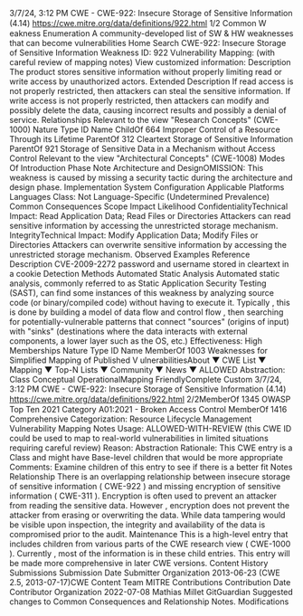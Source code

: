 3/7/24, 3:12 PM CWE - CWE-922: Insecure Storage of Sensitive Information (4.14)
https://cwe.mitre.org/data/deﬁnitions/922.html 1/2
Common W eakness Enumeration
A community-developed list of SW & HW weaknesses that can become
vulnerabilities
Home Search
CWE-922: Insecure Storage of Sensitive Information
Weakness ID: 922
Vulnerability Mapping: (with careful review of mapping notes)
View customized information:
 Description
The product stores sensitive information without properly limiting read or write access by unauthorized actors.
 Extended Description
If read access is not properly restricted, then attackers can steal the sensitive information. If write access is not properly restricted,
then attackers can modify and possibly delete the data, causing incorrect results and possibly a denial of service.
 Relationships
 Relevant to the view "Research Concepts" (CWE-1000)
Nature Type ID Name
ChildOf 664 Improper Control of a Resource Through its Lifetime
ParentOf 312 Cleartext Storage of Sensitive Information
ParentOf 921 Storage of Sensitive Data in a Mechanism without Access Control
 Relevant to the view "Architectural Concepts" (CWE-1008)
 Modes Of Introduction
Phase Note
Architecture and DesignOMISSION: This weakness is caused by missing a security tactic during the architecture and design
phase.
Implementation
System Configuration
 Applicable Platforms
Languages
Class: Not Language-Specific (Undetermined Prevalence)
 Common Consequences
Scope Impact Likelihood
ConfidentialityTechnical Impact: Read Application Data; Read Files or Directories
Attackers can read sensitive information by accessing the unrestricted storage mechanism.
IntegrityTechnical Impact: Modify Application Data; Modify Files or Directories
Attackers can overwrite sensitive information by accessing the unrestricted storage mechanism.
 Observed Examples
Reference Description
CVE-2009-2272 password and username stored in cleartext in a cookie
 Detection Methods
Automated Static Analysis
Automated static analysis, commonly referred to as Static Application Security Testing (SAST), can find some instances of this
weakness by analyzing source code (or binary/compiled code) without having to execute it. Typically , this is done by building a
model of data flow and control flow , then searching for potentially-vulnerable patterns that connect "sources" (origins of input)
with "sinks" (destinations where the data interacts with external components, a lower layer such as the OS, etc.)
Effectiveness: High
 Memberships
Nature Type ID Name
MemberOf 1003 Weaknesses for Simplified Mapping of Published V ulnerabilitiesAbout ▼ CWE List ▼ Mapping ▼ Top-N Lists ▼ Community ▼ News ▼
ALLOWED
Abstraction: Class
Conceptual OperationalMapping
FriendlyComplete Custom
3/7/24, 3:12 PM CWE - CWE-922: Insecure Storage of Sensitive Information (4.14)
https://cwe.mitre.org/data/deﬁnitions/922.html 2/2MemberOf 1345 OWASP Top Ten 2021 Category A01:2021 - Broken Access Control
MemberOf 1416 Comprehensive Categorization: Resource Lifecycle Management
 Vulnerability Mapping Notes
Usage: ALLOWED-WITH-REVIEW
(this CWE ID could be used to map to real-world vulnerabilities in limited situations requiring careful review)
Reason: Abstraction
Rationale:
This CWE entry is a Class and might have Base-level children that would be more appropriate
Comments:
Examine children of this entry to see if there is a better fit
 Notes
Relationship
There is an overlapping relationship between insecure storage of sensitive information ( CWE-922 ) and missing encryption of
sensitive information ( CWE-311 ). Encryption is often used to prevent an attacker from reading the sensitive data. However ,
encryption does not prevent the attacker from erasing or overwriting the data. While data tampering would be visible upon
inspection, the integrity and availability of the data is compromised prior to the audit.
Maintenance
This is a high-level entry that includes children from various parts of the CWE research view ( CWE-1000 ). Currently , most of the
information is in these child entries. This entry will be made more comprehensive in later CWE versions.
 Content History
 Submissions
Submission Date Submitter Organization
2013-06-23
(CWE 2.5, 2013-07-17)CWE Content Team MITRE
 Contributions
Contribution Date Contributor Organization
2022-07-08 Mathias Millet GitGuardian
Suggested changes to Common Consequences and Relationship Notes.
 Modifications
